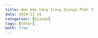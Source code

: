 ```yaml
---
title: Web bán hàng trong Django Phần 3
date: 2020-11-24
categories: [Django]
tags: [Other]
math: true
---
```


